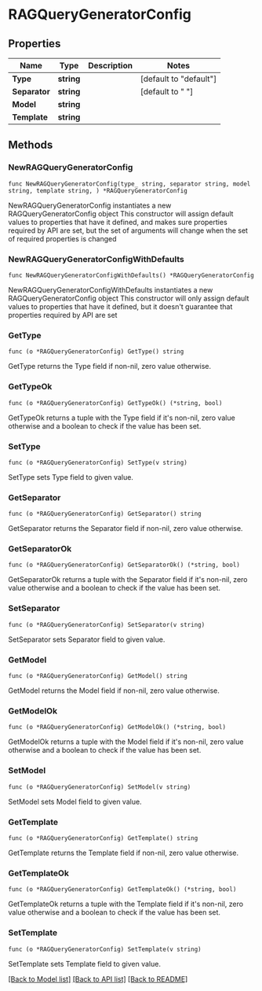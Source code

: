 # RAGQueryGeneratorConfig

## Properties

Name | Type | Description | Notes
------------ | ------------- | ------------- | -------------
**Type** | **string** |  | [default to "default"]
**Separator** | **string** |  | [default to " "]
**Model** | **string** |  | 
**Template** | **string** |  | 

## Methods

### NewRAGQueryGeneratorConfig

`func NewRAGQueryGeneratorConfig(type_ string, separator string, model string, template string, ) *RAGQueryGeneratorConfig`

NewRAGQueryGeneratorConfig instantiates a new RAGQueryGeneratorConfig object
This constructor will assign default values to properties that have it defined,
and makes sure properties required by API are set, but the set of arguments
will change when the set of required properties is changed

### NewRAGQueryGeneratorConfigWithDefaults

`func NewRAGQueryGeneratorConfigWithDefaults() *RAGQueryGeneratorConfig`

NewRAGQueryGeneratorConfigWithDefaults instantiates a new RAGQueryGeneratorConfig object
This constructor will only assign default values to properties that have it defined,
but it doesn't guarantee that properties required by API are set

### GetType

`func (o *RAGQueryGeneratorConfig) GetType() string`

GetType returns the Type field if non-nil, zero value otherwise.

### GetTypeOk

`func (o *RAGQueryGeneratorConfig) GetTypeOk() (*string, bool)`

GetTypeOk returns a tuple with the Type field if it's non-nil, zero value otherwise
and a boolean to check if the value has been set.

### SetType

`func (o *RAGQueryGeneratorConfig) SetType(v string)`

SetType sets Type field to given value.


### GetSeparator

`func (o *RAGQueryGeneratorConfig) GetSeparator() string`

GetSeparator returns the Separator field if non-nil, zero value otherwise.

### GetSeparatorOk

`func (o *RAGQueryGeneratorConfig) GetSeparatorOk() (*string, bool)`

GetSeparatorOk returns a tuple with the Separator field if it's non-nil, zero value otherwise
and a boolean to check if the value has been set.

### SetSeparator

`func (o *RAGQueryGeneratorConfig) SetSeparator(v string)`

SetSeparator sets Separator field to given value.


### GetModel

`func (o *RAGQueryGeneratorConfig) GetModel() string`

GetModel returns the Model field if non-nil, zero value otherwise.

### GetModelOk

`func (o *RAGQueryGeneratorConfig) GetModelOk() (*string, bool)`

GetModelOk returns a tuple with the Model field if it's non-nil, zero value otherwise
and a boolean to check if the value has been set.

### SetModel

`func (o *RAGQueryGeneratorConfig) SetModel(v string)`

SetModel sets Model field to given value.


### GetTemplate

`func (o *RAGQueryGeneratorConfig) GetTemplate() string`

GetTemplate returns the Template field if non-nil, zero value otherwise.

### GetTemplateOk

`func (o *RAGQueryGeneratorConfig) GetTemplateOk() (*string, bool)`

GetTemplateOk returns a tuple with the Template field if it's non-nil, zero value otherwise
and a boolean to check if the value has been set.

### SetTemplate

`func (o *RAGQueryGeneratorConfig) SetTemplate(v string)`

SetTemplate sets Template field to given value.



[[Back to Model list]](../README.md#documentation-for-models) [[Back to API list]](../README.md#documentation-for-api-endpoints) [[Back to README]](../README.md)


